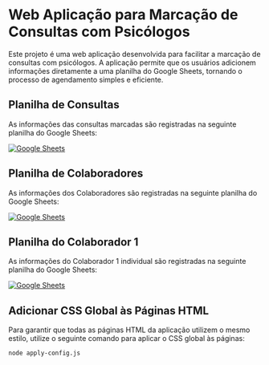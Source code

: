 # **Web Aplicação para Marcação de Consultas com Psicólogos**

Este projeto é uma web aplicação desenvolvida para facilitar a marcação de consultas com psicólogos. A aplicação permite que os usuários adicionem informações diretamente a uma planilha do Google Sheets, tornando o processo de agendamento simples e eficiente.

## **Planilha de Consultas**

As informações das consultas marcadas são registradas na seguinte planilha do Google Sheets:

[![Google Sheets](https://img.shields.io/badge/Google%20Sheets-A3C853?style=for-the-badge&logo=Google-Sheets&logoColor=white)](https://docs.google.com/spreadsheets/d/12Cs8-M70MKT3faHm4DEzibHGWvuaXtTGNJHtOVVHVLE/edit?gid=0#gid=0)

## **Planilha de Colaboradores**

As informações dos Colaboradores são registradas na seguinte planilha do Google Sheets:

[![Google Sheets](https://img.shields.io/badge/Google%20Sheets-A3C853?style=for-the-badge&logo=Google-Sheets&logoColor=white)](https://docs.google.com/spreadsheets/d/1ZJCIXykfFWz0Agb5L8y9TtqzlWwQUFqNraQyNZaQUz8/edit?gid=0#gid=0)

## **Planilha do Colaborador 1**

As informações do Colaborador 1 individual são registradas na seguinte planilha do Google Sheets:

[![Google Sheets](https://img.shields.io/badge/Google%20Sheets-A3C853?style=for-the-badge&logo=Google-Sheets&logoColor=white)](https://docs.google.com/spreadsheets/d/1rR8QfT6rztA-oEtvTnphjEhtkcJFVp9bm16bT72Sm90/edit?gid=0#gid=0)

## **Adicionar CSS Global às Páginas HTML**

Para garantir que todas as páginas HTML da aplicação utilizem o mesmo estilo, utilize o seguinte comando para aplicar o CSS global às páginas:

```bash
node apply-config.js
